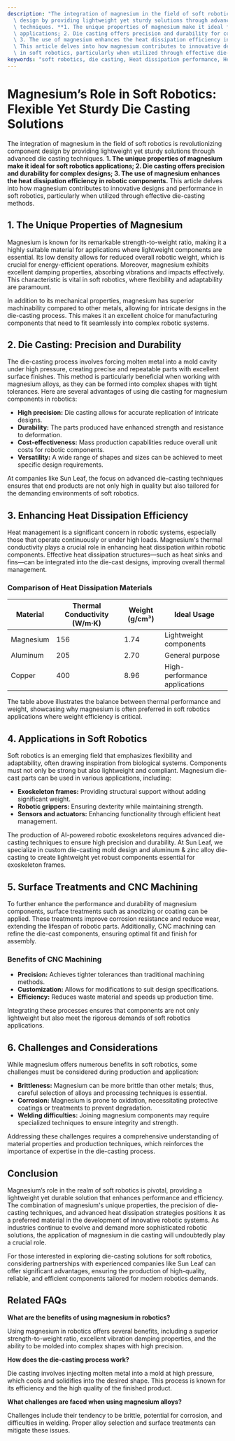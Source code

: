 ```yaml
---
description: "The integration of magnesium in the field of soft robotics is revolutionizing component\
  \ design by providing lightweight yet sturdy solutions through advanced die casting\
  \ techniques. **1. The unique properties of magnesium make it ideal for soft robotics\
  \ applications; 2. Die casting offers precision and durability for complex designs;\
  \ 3. The use of magnesium enhances the heat dissipation efficiency in robotic components.**\
  \ This article delves into how magnesium contributes to innovative designs and performance\
  \ in soft robotics, particularly when utilized through effective die-casting methods."
keywords: "soft robotics, die casting, Heat dissipation performance, Heat sink"
---
```

# Magnesium’s Role in Soft Robotics: Flexible Yet Sturdy Die Casting Solutions

The integration of magnesium in the field of soft robotics is revolutionizing component design by providing lightweight yet sturdy solutions through advanced die casting techniques. **1. The unique properties of magnesium make it ideal for soft robotics applications; 2. Die casting offers precision and durability for complex designs; 3. The use of magnesium enhances the heat dissipation efficiency in robotic components.** This article delves into how magnesium contributes to innovative designs and performance in soft robotics, particularly when utilized through effective die-casting methods.

## **1. The Unique Properties of Magnesium**

Magnesium is known for its remarkable strength-to-weight ratio, making it a highly suitable material for applications where lightweight components are essential. Its low density allows for reduced overall robotic weight, which is crucial for energy-efficient operations. Moreover, magnesium exhibits excellent damping properties, absorbing vibrations and impacts effectively. This characteristic is vital in soft robotics, where flexibility and adaptability are paramount.

In addition to its mechanical properties, magnesium has superior machinability compared to other metals, allowing for intricate designs in the die-casting process. This makes it an excellent choice for manufacturing components that need to fit seamlessly into complex robotic systems.

## **2. Die Casting: Precision and Durability**

The die-casting process involves forcing molten metal into a mold cavity under high pressure, creating precise and repeatable parts with excellent surface finishes. This method is particularly beneficial when working with magnesium alloys, as they can be formed into complex shapes with tight tolerances. Here are several advantages of using die casting for magnesium components in robotics:

- **High precision:** Die casting allows for accurate replication of intricate designs.
- **Durability:** The parts produced have enhanced strength and resistance to deformation.
- **Cost-effectiveness:** Mass production capabilities reduce overall unit costs for robotic components.
- **Versatility:** A wide range of shapes and sizes can be achieved to meet specific design requirements.

At companies like Sun Leaf, the focus on advanced die-casting techniques ensures that end products are not only high in quality but also tailored for the demanding environments of soft robotics.

## **3. Enhancing Heat Dissipation Efficiency**

Heat management is a significant concern in robotic systems, especially those that operate continuously or under high loads. Magnesium's thermal conductivity plays a crucial role in enhancing heat dissipation within robotic components. Effective heat dissipation structures—such as heat sinks and fins—can be integrated into the die-cast designs, improving overall thermal management.

### Comparison of Heat Dissipation Materials

| Material    | Thermal Conductivity (W/m·K) | Weight (g/cm³) | Ideal Usage                |
|-------------|------------------------------|----------------|---------------------------|
| Magnesium   | 156                          | 1.74           | Lightweight components     |
| Aluminum    | 205                          | 2.70           | General purpose            |
| Copper      | 400                          | 8.96           | High-performance applications|

The table above illustrates the balance between thermal performance and weight, showcasing why magnesium is often preferred in soft robotics applications where weight efficiency is critical.

## **4. Applications in Soft Robotics**

Soft robotics is an emerging field that emphasizes flexibility and adaptability, often drawing inspiration from biological systems. Components must not only be strong but also lightweight and compliant. Magnesium die-cast parts can be used in various applications, including:

- **Exoskeleton frames:** Providing structural support without adding significant weight.
- **Robotic grippers:** Ensuring dexterity while maintaining strength.
- **Sensors and actuators:** Enhancing functionality through efficient heat management.

The production of AI-powered robotic exoskeletons requires advanced die-casting techniques to ensure high precision and durability. At Sun Leaf, we specialize in custom die-casting mold design and aluminum & zinc alloy die-casting to create lightweight yet robust components essential for exoskeleton frames.

## **5. Surface Treatments and CNC Machining**

To further enhance the performance and durability of magnesium components, surface treatments such as anodizing or coating can be applied. These treatments improve corrosion resistance and reduce wear, extending the lifespan of robotic parts. Additionally, CNC machining can refine the die-cast components, ensuring optimal fit and finish for assembly.

### Benefits of CNC Machining

- **Precision:** Achieves tighter tolerances than traditional machining methods.
- **Customization:** Allows for modifications to suit design specifications.
- **Efficiency:** Reduces waste material and speeds up production time.

Integrating these processes ensures that components are not only lightweight but also meet the rigorous demands of soft robotics applications.

## **6. Challenges and Considerations**

While magnesium offers numerous benefits in soft robotics, some challenges must be considered during production and application:

- **Brittleness:** Magnesium can be more brittle than other metals; thus, careful selection of alloys and processing techniques is essential.
- **Corrosion:** Magnesium is prone to oxidation, necessitating protective coatings or treatments to prevent degradation.
- **Welding difficulties:** Joining magnesium components may require specialized techniques to ensure integrity and strength.

Addressing these challenges requires a comprehensive understanding of material properties and production techniques, which reinforces the importance of expertise in the die-casting process.

## **Conclusion**

Magnesium’s role in the realm of soft robotics is pivotal, providing a lightweight yet durable solution that enhances performance and efficiency. The combination of magnesium's unique properties, the precision of die-casting techniques, and advanced heat dissipation strategies positions it as a preferred material in the development of innovative robotic systems. As industries continue to evolve and demand more sophisticated robotic solutions, the application of magnesium in die casting will undoubtedly play a crucial role. 

For those interested in exploring die-casting solutions for soft robotics, considering partnerships with experienced companies like Sun Leaf can offer significant advantages, ensuring the production of high-quality, reliable, and efficient components tailored for modern robotics demands.

## Related FAQs

**What are the benefits of using magnesium in robotics?**

Using magnesium in robotics offers several benefits, including a superior strength-to-weight ratio, excellent vibration damping properties, and the ability to be molded into complex shapes with high precision.

**How does the die-casting process work?**

Die casting involves injecting molten metal into a mold at high pressure, which cools and solidifies into the desired shape. This process is known for its efficiency and the high quality of the finished product.

**What challenges are faced when using magnesium alloys?**

Challenges include their tendency to be brittle, potential for corrosion, and difficulties in welding. Proper alloy selection and surface treatments can mitigate these issues.
